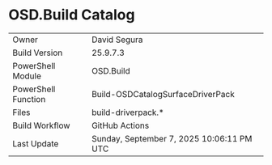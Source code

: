 ﻿# OSD.Build Catalog

| | |
|-|-|
| Owner | David Segura |
| Build Version | 25.9.7.3 |
| PowerShell Module | OSD.Build |
| PowerShell Function | Build-OSDCatalogSurfaceDriverPack |
| Files | build-driverpack.* |
| Build Workflow | GitHub Actions |
| Last Update | Sunday, September 7, 2025 10:06:11 PM UTC |
